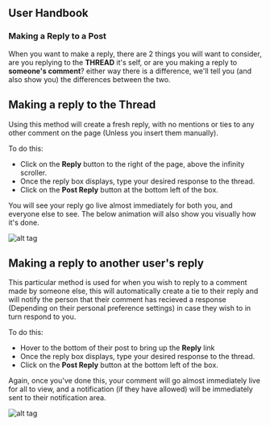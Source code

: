 ## User Handbook
### Making a Reply to a Post

When you want to make a reply, there are 2 things you will want to consider, are you replying to the **THREAD** it's self, or are you making a reply to **someone's comment**? either way there is a difference, we'll tell you (and also show you) the differences between the two.

## Making a reply to the Thread

Using this method will create a fresh reply, with no mentions or ties to any other comment on the page (Unless you insert them manually).

To do this:

 - Click on the **Reply** button to the right of the page, above the infinity scroller.
 - Once the reply box displays, type your desired response to the thread.
 - Click on the **Post Reply** button at the bottom left of the box.
 
You will see your reply go live almost immediately for both you, and everyone else to see. The below animation will also show you visually how it's done.

![alt tag](http://i.imgur.com/4YQv9FJ.gif)

## Making a reply to another user's reply

This particular method is used for when you wish to reply to a comment made by someone else, this will automatically create a tie to their reply and will notify the person that their comment has recieved a response (Depending on their personal preference settings) in case they wish to in turn respond to you.

To do this:

- Hover to the bottom of their post to bring up the **Reply** link
- Once the reply box displays, type your desired response to the thread.
- Click on the **Post Reply** button at the bottom left of the box.

Again, once you've done this, your comment will go almost immediately live for all to view, and a notification (if they have allowed) will be immediately sent to their notification area.
 
![alt tag](http://i.imgur.com/uLB6j2j.gif)
